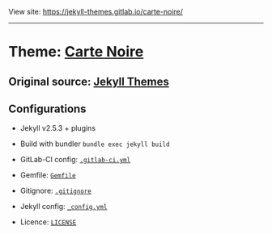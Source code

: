 View site: https://jekyll-themes.gitlab.io/carte-noire/

-----
# Theme: [Carte Noire](https://github.com/jacobtomlinson/carte-noire)

## Original source: [Jekyll Themes](http://themes.jekyllrc.org/carte-noire/)

## Configurations

- Jekyll v2.5.3 + plugins
- Build with bundler `bundle exec jekyll build`

- GitLab-CI config: [`.gitlab-ci.yml`](https://gitlab.com/jekyll-themes/carte-noire/blob/master/.gitlab-ci.yml)
- Gemfile: [`Gemfile`](https://gitlab.com/jekyll-themes/carte-noire/blob/master/Gemfile)
- Gitignore: [`.gitignore`](https://gitlab.com/jekyll-themes/carte-noire/blob/master/.gitignore)
- Jekyll config: [`_config.yml`](https://gitlab.com/jekyll-themes/carte-noire/blob/master/_config.yml)
- Licence: [`LICENSE`](https://gitlab.com/jekyll-themes/carte-noire/blob/master/LICENSE)